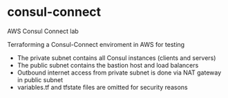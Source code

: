 # consul-connect
AWS Consul Connect lab

Terraforming a Consul-Connect enviroment in AWS for testing

- The private subnet contains all Consul instances (clients and servers)
- The public subnet contains the bastion host and load balancers
- Outbound internet access from private subnet is done via NAT gateway in public subnet
- variables.tf and tfstate files are omitted for security reasons
